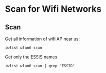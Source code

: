 # Scan for Wifi Networks

## Scan

Get all information of wifi AP near us:

    iwlist wlan0 scan

Get only the ESSIS names

    iwlist wlan0 scan | grep "ESSID"